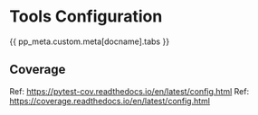 # Tools Configuration


{{ pp_meta.custom.meta[docname].tabs }}


## Coverage
Ref: https://pytest-cov.readthedocs.io/en/latest/config.html
Ref: https://coverage.readthedocs.io/en/latest/config.html